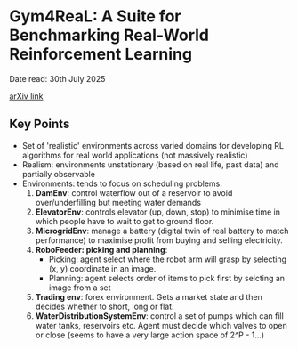 # Gym4ReaL: A Suite for Benchmarking Real-World Reinforcement Learning

Date read: 30th July 2025

[arXiv link](https://arxiv.org/abs/2507.00257)

## Key Points
* Set of 'realistic' environments across varied domains for developing RL algorithms for real world applications
(not massively realistic)
* Realism: environments unstationary (based on real life, past data) and partially observable
* Environments: tends to focus on scheduling problems.
  1. **DamEnv**: control waterflow out of a reservoir to avoid over/underfilling but meeting water demands
  2. **ElevatorEnv**: controls elevator (up, down, stop) to minimise time in which people have to wait to get to ground
  floor.
  3. **MicrogridEnv**: manage a battery (digital twin of real battery to match performance) to maximise profit from
  buying and selling electricity.
  4. **RoboFeeder: picking and planning**:
      * Picking: agent select where the robot arm will grasp by selecting (x, y) coordinate in an image.
      * Planning: agent selects order of items to pick first by selcting an image from a set
  5. **Trading env**: forex environment. Gets a market state and then decides whether to short, long or flat. 
  6. **WaterDistributionSystemEnv**: control a set of pumps which can fill water tanks, reservoirs etc. Agent must decide
    which valves to open or close (seems to have a very large action space of 2^P - 1...)